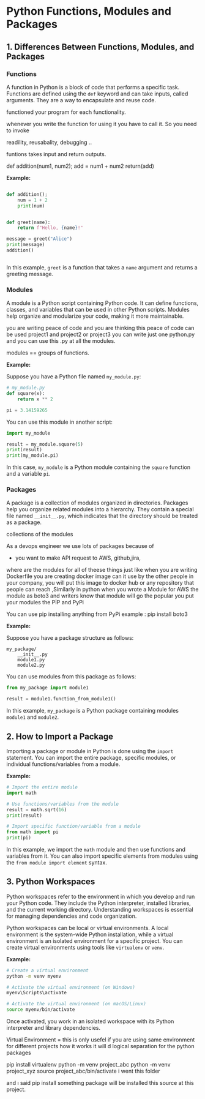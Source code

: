# Python Functions, Modules and Packages

## 1. Differences Between Functions, Modules, and Packages

### Functions

A function in Python is a block of code that performs a specific task. Functions are defined using the `def` keyword and can take inputs, called arguments. They are a way to encapsulate and reuse code.

functioned your program for each functionality.

whenever you write the function for using it you have to call it. So you need to invoke

readility, reusabality, debugging .. 

funtions takes input and return outputs.

def addition(num1, num2);
   add = num1 + num2 
   return(add)

**Example:**

```python

def addition();
    num = 1 + 2
    print(num)


def greet(name):
    return f"Hello, {name}!"

message = greet("Alice")
print(message)
addition()



```

In this example, `greet` is a function that takes a `name` argument and returns a greeting message.

### Modules

A module is a Python script containing Python code. It can define functions, classes, and variables that can be used in other Python scripts. Modules help organize and modularize your code, making it more maintainable.

you are writing peace of code and you are thinking this peace of code can be used project1 and project2 or project3 you can write just one python.py and you can use this .py at all the modules.

modules == groups of functions.

**Example:**

Suppose you have a Python file named `my_module.py`:

```python
# my_module.py
def square(x):
    return x ** 2

pi = 3.14159265
```

You can use this module in another script:

```python
import my_module

result = my_module.square(5)
print(result)
print(my_module.pi)
```

In this case, `my_module` is a Python module containing the `square` function and a variable `pi`.

### Packages

A package is a collection of modules organized in directories. Packages help you organize related modules into a hierarchy. They contain a special file named `__init__.py`, which indicates that the directory should be treated as a package.

collections of the modules

As a devops engineer we use lots of packages because of 
- you want to make API request to AWS, github,jira,

where are the modules for all of theese things just like when you are writing Dockerfile you are creating docker image can it use by the other people in your company, you will put this image to docker hub or any repository that people can reach ,Similarly 
in python when you wrote a Module for AWS the module as boto3 and writers know that module will go the popular you put your modules the PİP and PyPi 

You can use pip installing anything from PyPi
example : pip install boto3

**Example:**

Suppose you have a package structure as follows:

```
my_package/
    __init__.py
    module1.py
    module2.py
```

You can use modules from this package as follows:

```python
from my_package import module1

result = module1.function_from_module1()
```

In this example, `my_package` is a Python package containing modules `module1` and `module2`.

## 2. How to Import a Package

Importing a package or module in Python is done using the `import` statement. You can import the entire package, specific modules, or individual functions/variables from a module.

**Example:**

```python
# Import the entire module
import math

# Use functions/variables from the module
result = math.sqrt(16)
print(result)

# Import specific function/variable from a module
from math import pi
print(pi)
```

In this example, we import the `math` module and then use functions and variables from it. You can also import specific elements from modules using the `from module import element` syntax.

## 3. Python Workspaces

Python workspaces refer to the environment in which you develop and run your Python code. They include the Python interpreter, installed libraries, and the current working directory. Understanding workspaces is essential for managing dependencies and code organization.

Python workspaces can be local or virtual environments. A local environment is the system-wide Python installation, while a virtual environment is an isolated environment for a specific project. You can create virtual environments using tools like `virtualenv` or `venv`.

**Example:**

```bash
# Create a virtual environment
python -m venv myenv

# Activate the virtual environment (on Windows)
myenv\Scripts\activate

# Activate the virtual environment (on macOS/Linux)
source myenv/bin/activate
```

Once activated, you work in an isolated workspace with its Python interpreter and library dependencies.


Virtual Environment = this is only usefel if you are using same environment for different projects how it works it will d logical separation for the python packages 

pip install virtualenv
python -m venv project_abc
python -m venv project_xyz
source project_abc/bin/activate i went this folder

and 
ı said pip install something package will be installed this source at this project.